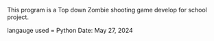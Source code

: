 This program is a Top down Zombie shooting game develop for school project.

langauge used = Python
Date: May 27, 2024
